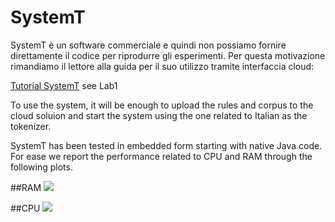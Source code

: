 # SystemT

SystemT è un software commerciale e quindi non possiamo fornire direttamente il codice per riprodurre gli esperimenti. Per questa motivazione rimandiamo il lettore alla guida per il suo utilizzo tramite interfaccia cloud:

[Tutorial SystemT](https://github.com/System-T/Tutorial-KDD-2019) see Lab1

To use the system, it will be enough to upload the rules and corpus to the cloud soluion and start the system using the one related to Italian as the tokenizer.

SystemT has been tested in embedded form starting with native Java code. For ease we report the performance related to CPU and RAM through the following plots.

##RAM
![](https://github.com/Scafooo/EMNLP2022/blob/main/System-T/RAM.png)

##CPU
![](https://github.com/Scafooo/EMNLP2022/blob/main/System-T/CPU.png)